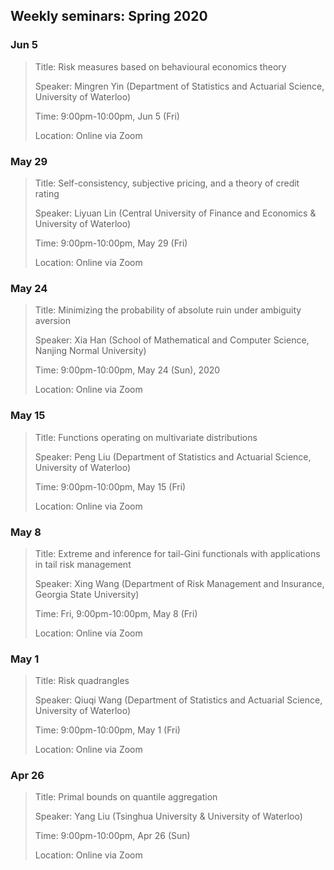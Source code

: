 ## Weekly seminars: Spring 2020

### Jun 5

> Title: Risk measures based on behavioural economics theory
>
> Speaker: Mingren Yin (Department of Statistics and Actuarial Science, University of Waterloo)
>
> Time: 9:00pm-10:00pm, Jun 5 (Fri)
> 
> Location: Online via Zoom


### May 29

> Title: Self-consistency, subjective pricing, and a theory of credit rating
>
> Speaker: Liyuan Lin (Central University of Finance and Economics & University of Waterloo)
> 
> Time: 9:00pm-10:00pm, May 29 (Fri)
>
> Location: Online via Zoom


### May 24

> Title: Minimizing the probability of absolute ruin under ambiguity aversion
>
> Speaker: Xia Han (School of Mathematical and Computer Science, Nanjing Normal University)
>
> Time: 9:00pm-10:00pm, May 24 (Sun), 2020
>
> Location: Online via Zoom


### May 15

> Title: Functions operating on multivariate distributions
> 
> Speaker: Peng Liu (Department of Statistics and Actuarial Science, University of Waterloo)
> 
> Time: 9:00pm-10:00pm, May 15 (Fri)
>
> Location: Online via Zoom


### May 8

> Title: Extreme and inference for tail-Gini functionals with applications in tail risk management
>
> Speaker: Xing Wang (Department of Risk Management and Insurance, Georgia State University)
>
> Time: Fri, 9:00pm-10:00pm, May 8 (Fri)
> 
> Location: Online via Zoom


### May 1

> Title: Risk quadrangles
>
> Speaker: Qiuqi Wang (Department of Statistics and Actuarial Science, University of Waterloo)
>
> Time: 9:00pm-10:00pm, May 1 (Fri) 
>
> Location: Online via Zoom


### Apr 26

> Title: Primal bounds on quantile aggregation
>
> Speaker: Yang Liu (Tsinghua University & University of Waterloo)
>
> Time: 9:00pm-10:00pm, Apr 26 (Sun)
>
> Location: Online via Zoom
